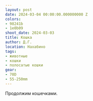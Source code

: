 ```yaml
---
layout: post
date: 2024-03-04 00:00:00.000000000 Z
colors:
- 98241b
- 1e0b09
shoot_date: 2024-03-03
title: Кошка
author: Д.Г.
location: Нахабино
tags:
- животные
- кошки
- полосатые кошки
gear:
- 70D
- 55-250mm
---
```

Продолжим кошечками.

